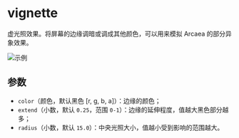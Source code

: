 # vignette

虚光照效果。将屏幕的边缘调暗或调成其他颜色，可以用来模拟 Arcaea 的部分异象效果。

![示例](image/vignette.png)

## 参数

- `color`（颜色，默认黑色 [r, g, b, a]）：边缘的颜色；
- `extend`（小数，默认 `0.25`，范围 `0-1`）：边缘的延伸程度，值越大黑色部分越多；
- `radius`（小数，默认 `15.0`）：中央光照大小，值越小受到影响的范围越大。
